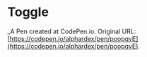 # Toggle
 _A Pen created at CodePen.io. Original URL: [https://codepen.io/alphardex/pen/poopqvE](https://codepen.io/alphardex/pen/poopqvE).

 
